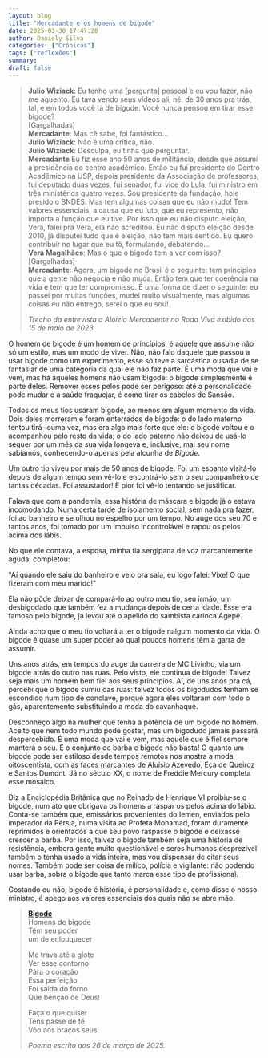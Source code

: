 ```yaml
---
layout: blog
title: "Mercadante e os homens de bigode"
date: 2025-03-30 17:47:28
author: Daniely Silva
categories: ["Crônicas"]
tags: ["reflexões"]
summary:
draft: false
---
```

> **Julio Wiziack**: Eu tenho uma [pergunta] pessoal e eu vou fazer, não me aguento. Eu tava vendo seus vídeos ali, né, de 30 anos pra trás, tal, e em todos você tá de bigode. Você nunca pensou em tirar esse bigode?\
> [Gargalhadas]\
> **Mercadante**: Mas cê sabe, foi fantástico...\
> **Julio Wiziack**: Não é uma crítica, não.\
> **Julio Wiziack**: Desculpa, eu tinha que perguntar.\
> **Mercadante** Eu fiz esse ano 50 anos de militância, desde que assumi a   presidência do centro acadêmico. Então eu fui presidente do Centro Acadêmico na USP, depois presidente da Associação de professores, fui deputado duas vezes, fui senador, fui vice do Lula, fui ministro em três ministérios quatro vezes. Sou presidente da fundação, hoje presido o BNDES. Mas tem algumas coisas que eu não mudo! Tem valores essenciais, a causa que eu luto, que eu represento, não importa a função que eu tive. Por isso que eu não disputo eleição, Vera, falei pra Vera, ela não acreditou. Eu não disputo eleição desde 2010, já disputei tudo que é eleição, não tem mais sentido. Eu quero contribuir no lugar que eu tô, formulando, debatendo...\
> **Vera Magalhães**: Mas o que o bigode tem a ver com isso?\
> [Gargalhadas]\
> **Mercadante**: Agora, um bigode no Brasil é o seguinte: tem princípios que a gente não negocia e não muda. Então tem que ter coerência na vida e tem que ter compromisso. É uma forma de dizer o seguinte: eu passei por muitas funções, mudei muito visualmente, mas algumas coisas eu não entrego, serei o que eu sou!
>
> *Trecho da entrevista a Aloizio Mercadente no Roda Viva exibido aos 15 de maio de 2023.*

O homem de bigode é um homem de princípios, é aquele que assume não só um estilo, mas um modo de viver. Não, não falo daquele que passou a usar bigode como um experimento, esse só teve a sarcástica ousadia de se fantasiar de uma categoria da qual ele não faz parte. É uma moda que vai e vem, mas há aqueles homens não usam bigode: o bigode simplesmente é parte deles. Remover esses pelos pode ser perigoso: até a personalidade pode mudar e a saúde fraquejar, é como tirar os cabelos de Sansão.

Todos os meus tios usaram bigode, ao menos em algum momento da vida. Dois deles morreram e foram enterrados de bigode: o do lado materno tentou tirá-louma vez, mas era algo mais forte que ele: o bigode voltou e o acompanhou pelo resto da vida; o do lado paterno não deixou de usá-lo sequer por um mês da sua vida longeva e, inclusive, mal seu nome sabíamos, conhecendo-o apenas pela alcunha de *Bigode*.

Um outro tio viveu por mais de 50 anos de bigode. Foi um espanto visitá-lo depois de algum tempo sem vê-lo e encontrá-lo sem o seu companheiro de tantas décadas. Foi assustador! E pior foi vê-lo tentando se justificar.

Falava que com a pandemia, essa história de máscara e bigode já o estava incomodando. Numa certa tarde de isolamento social, sem nada pra fazer, foi ao banheiro e se olhou no espelho por um tempo. No auge dos seu 70 e tantos anos, foi tomado por um impulso incontrolável e rapou os pelos acima dos lábis.

No que ele contava, a esposa, minha tia sergipana de voz marcantemente aguda, completou:

"Aí quando ele saiu do banheiro e veio pra sala, eu logo falei: Vixe! O que fizeram com meu marido!"

Ela não pôde deixar de compará-lo ao outro meu tio, seu irmão, um desbigodado que também fez a mudança depois de certa idade. Esse era famoso pelo bigode, já levou até o apelido do sambista carioca Agepê.

Ainda acho que o meu tio voltará a ter o bigode nalgum momento da vida. O bigode é quase um super poder ao qual poucos homens têm a garra de assumir.

Uns anos atrás, em tempos do auge da carreira de MC Livinho, via um bigode atrás do outro nas ruas. Pelo visto, ele continua de bigode! Talvez seja mais um homem bem fiel aos seus princípios. Aí, de uns anos pra cá, percebi que o bigode sumiu das ruas: talvez todos os bigodudos tenham se escondido num tipo de conclave, porque agora eles voltaram com todo o gás, aparentemente substituindo a moda do cavanhaque.

Desconheço algo na mulher que tenha a potência de um bigode no homem. Aceito que nem todo mundo pode gostar, mas um bigodudo jamais passará despercebido. É uma moda que vai e vem, mas aquele que é fiel sempre manterá o seu. E o conjunto de barba e bigode não basta! O quanto um bigode pode ser estiloso desde tempos remotos nos mostra a moda oitoscentista, com as faces marcantes de Aluísio Azevedo, Eça de Queiroz e Santos Dumont. Já no século XX, o nome de Freddie Mercury completa esse mosaico.

Diz a Enciclopédia Britânica que no Reinado de Henrique VI proibiu-se o bigode, num ato que obrigava os homens a raspar os pelos acima do lábio. Conta-se também que, emissários provenientes do Iemen, enviados pelo imperador da Pérsia, numa visita ao Profeta Mohamad, foram duramente reprimidos e orientados a que seu povo raspasse o bigode e deixasse crescer a barba. Por isso, talvez o bigode também seja uma história de resistência, embora gente muito questionável e seres humanos desprezível também o tenha usado a vida inteira, mas vou dispensar de citar seus nomes. Também pode ser coisa de milico, polícia e vigilante: não podendo usar barba, sobra o bigode que tanto marca esse tipo de profissional.

Gostando ou não, bigode é história, é personalidade e, como disse o nosso ministro, é apego aos valores essenciais dos quais não se abre mão.

> [**Bigode**](/blog/poesia/2025-03-20-poesia-bigode/)\
> Homens de bigode\
> Têm seu poder\
> um de enlouquecer
>
> Me trava até a glote\
> Ver esse contorno\
> Pára o coração\
> Essa perfeição\
> Foi saída do forno\
> Que bênção de Deus!
>
> Faça o que quiser\
> Tens passe de fé\
> Vôo aos braços seus
>
> *Poema escrito aos 26 de março de 2025.*
